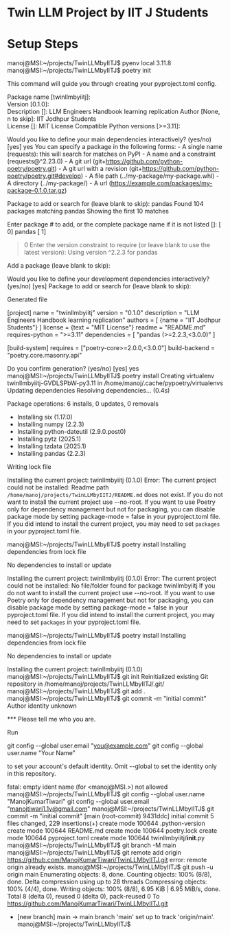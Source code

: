# Twin LLM Project by IIT J Students

# Setup Steps

manoj@MSI:~/projects/TwinLLMbyIITJ$ pyenv local 3.11.8
manoj@MSI:~/projects/TwinLLMbyIITJ$ poetry init

This command will guide you through creating your pyproject.toml config.

Package name [twinllmbyiitj]:  
Version [0.1.0]:  
Description []:  LLM Engineers Handbook learning replication
Author [None, n to skip]:  IIT Jodhpur Students    
License []:  MIT License 
Compatible Python versions [>=3.11]:  

Would you like to define your main dependencies interactively? (yes/no) [yes] yes
        You can specify a package in the following forms:
          - A single name (requests): this will search for matches on PyPI
          - A name and a constraint (requests@^2.23.0)
          - A git url (git+https://github.com/python-poetry/poetry.git)
          - A git url with a revision         (git+https://github.com/python-poetry/poetry.git#develop)
          - A file path (../my-package/my-package.whl)
          - A directory (../my-package/)
          - A url (https://example.com/packages/my-package-0.1.0.tar.gz)
        
Package to add or search for (leave blank to skip): pandas
Found 104 packages matching pandas
Showing the first 10 matches

Enter package # to add, or the complete package name if it is not listed []:
 [ 0] pandas
 [ 1] 
 > 0
Enter the version constraint to require (or leave blank to use the latest version): 
Using version ^2.2.3 for pandas

Add a package (leave blank to skip): 

Would you like to define your development dependencies interactively? (yes/no) [yes] 
Package to add or search for (leave blank to skip): 

Generated file

[project]
name = "twinllmbyiitj"
version = "0.1.0"
description = "LLM Engineers Handbook learning replication"
authors = [
    {name = "IIT Jodhpur Students"}
]
license = {text = "MIT License"}
readme = "README.md"
requires-python = ">=3.11"
dependencies = [
    "pandas (>=2.2.3,<3.0.0)"
]


[build-system]
requires = ["poetry-core>=2.0.0,<3.0.0"]
build-backend = "poetry.core.masonry.api"


Do you confirm generation? (yes/no) [yes] yes
manoj@MSI:~/projects/TwinLLMbyIITJ$ poetry install
Creating virtualenv twinllmbyiitj-GVDLSPbW-py3.11 in /home/manoj/.cache/pypoetry/virtualenvs
Updating dependencies
Resolving dependencies... (0.4s)

Package operations: 6 installs, 0 updates, 0 removals

  - Installing six (1.17.0)
  - Installing numpy (2.2.3)
  - Installing python-dateutil (2.9.0.post0)
  - Installing pytz (2025.1)
  - Installing tzdata (2025.1)
  - Installing pandas (2.2.3)

Writing lock file

Installing the current project: twinllmbyiitj (0.1.0)
Error: The current project could not be installed: Readme path `/home/manoj/projects/TwinLLMbyIITJ/README.md` does not exist.
If you do not want to install the current project use --no-root.
If you want to use Poetry only for dependency management but not for packaging, you can disable package mode by setting package-mode = false in your pyproject.toml file.
If you did intend to install the current project, you may need to set `packages` in your pyproject.toml file.

manoj@MSI:~/projects/TwinLLMbyIITJ$ poetry install
Installing dependencies from lock file

No dependencies to install or update

Installing the current project: twinllmbyiitj (0.1.0)
Error: The current project could not be installed: No file/folder found for package twinllmbyiitj
If you do not want to install the current project use --no-root.
If you want to use Poetry only for dependency management but not for packaging, you can disable package mode by setting package-mode = false in your pyproject.toml file.
If you did intend to install the current project, you may need to set `packages` in your pyproject.toml file.

manoj@MSI:~/projects/TwinLLMbyIITJ$ poetry install 
Installing dependencies from lock file

No dependencies to install or update

Installing the current project: twinllmbyiitj (0.1.0)
manoj@MSI:~/projects/TwinLLMbyIITJ$ git init
Reinitialized existing Git repository in /home/manoj/projects/TwinLLMbyIITJ/.git/
manoj@MSI:~/projects/TwinLLMbyIITJ$ git add .
manoj@MSI:~/projects/TwinLLMbyIITJ$ git commit -m "initial commit"
Author identity unknown

*** Please tell me who you are.

Run

  git config --global user.email "you@example.com"
  git config --global user.name "Your Name"

to set your account's default identity.
Omit --global to set the identity only in this repository.

fatal: empty ident name (for <manoj@MSI.>) not allowed
manoj@MSI:~/projects/TwinLLMbyIITJ$ git config --global user.name "ManojKumarTiwari"
git config --global user.email "manojtiwari1.1v@gmail.com"
manoj@MSI:~/projects/TwinLLMbyIITJ$ git commit -m "initial commit"
[main (root-commit) 9431ddc] initial commit
 5 files changed, 229 insertions(+)
 create mode 100644 .python-version
 create mode 100644 README.md
 create mode 100644 poetry.lock
 create mode 100644 pyproject.toml
 create mode 100644 twinllmbyiitj/__init__.py
manoj@MSI:~/projects/TwinLLMbyIITJ$ git branch -M main
manoj@MSI:~/projects/TwinLLMbyIITJ$ git remote add origin https://github.com/ManojKumarTiwari/TwinLLMbyIITJ.git
error: remote origin already exists.
manoj@MSI:~/projects/TwinLLMbyIITJ$ git push -u origin main
Enumerating objects: 8, done.
Counting objects: 100% (8/8), done.
Delta compression using up to 28 threads
Compressing objects: 100% (4/4), done.
Writing objects: 100% (8/8), 6.95 KiB | 6.95 MiB/s, done.
Total 8 (delta 0), reused 0 (delta 0), pack-reused 0
To https://github.com/ManojKumarTiwari/TwinLLMbyIITJ.git
 * [new branch]      main -> main
branch 'main' set up to track 'origin/main'.
manoj@MSI:~/projects/TwinLLMbyIITJ$ 